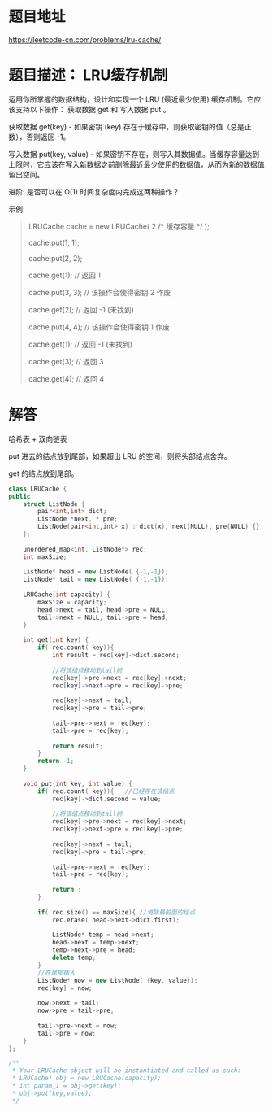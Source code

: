 # 题目地址

https://leetcode-cn.com/problems/lru-cache/

# 题目描述： LRU缓存机制

运用你所掌握的数据结构，设计和实现一个  LRU (最近最少使用) 缓存机制。它应该支持以下操作： 获取数据 get 和 写入数据 put 。

获取数据 get(key) - 如果密钥 (key) 存在于缓存中，则获取密钥的值（总是正数），否则返回 -1。

写入数据 put(key, value) - 如果密钥不存在，则写入其数据值。当缓存容量达到上限时，它应该在写入新数据之前删除最近最少使用的数据值，从而为新的数据值留出空间。

进阶: 是否可以在 O(1) 时间复杂度内完成这两种操作？

示例:
>LRUCache cache = new LRUCache( 2 /* 缓存容量 */ );
>
>cache.put(1, 1);
>
>cache.put(2, 2);
>
>cache.get(1);       // 返回  1
>
>cache.put(3, 3);    // 该操作会使得密钥 2 作废
>
>cache.get(2);       // 返回 -1 (未找到)
>
>cache.put(4, 4);    // 该操作会使得密钥 1 作废
>
>cache.get(1);       // 返回 -1 (未找到)
>
>cache.get(3);       // 返回  3
>
>cache.get(4);       // 返回  4


# 解答
哈希表 + 双向链表

put 进去的结点放到尾部，如果超出 LRU 的空间，则将头部结点舍弃。

get 的结点放到尾部。

```cpp
class LRUCache {
public:
    struct ListNode {
        pair<int,int> dict;
        ListNode *next, * pre;
        ListNode(pair<int,int> x) : dict(x), next(NULL), pre(NULL) {}
    };
    
    unordered_map<int, ListNode*> rec;
    int maxSize;
    
    ListNode* head = new ListNode( {-1,-1});
    ListNode* tail = new ListNode( {-1,-1});
    
    LRUCache(int capacity) {
        maxSize = capacity;
        head->next = tail, head->pre = NULL;
        tail->next = NULL, tail->pre = head;            
    }
    
    int get(int key) {
        if( rec.count( key)){
            int result = rec[key]->dict.second;
            
            //将该结点移动到tail前
            rec[key]->pre->next = rec[key]->next;
            rec[key]->next->pre = rec[key]->pre;
            
            rec[key]->next = tail;
            rec[key]->pre = tail->pre;
            
            tail->pre->next = rec[key];
            tail->pre = rec[key];
            
            return result;
        }
        return -1;
    }
    
    void put(int key, int value) {
        if( rec.count( key)){   //已经存在该结点
            rec[key]->dict.second = value;
            
            //将该结点移动到tail前
            rec[key]->pre->next = rec[key]->next;
            rec[key]->next->pre = rec[key]->pre;
            
            rec[key]->next = tail;
            rec[key]->pre = tail->pre;
            
            tail->pre->next = rec[key];
            tail->pre = rec[key];
            
            return ;
        }
        
        if( rec.size() == maxSize){ //消除最前面的结点
            rec.erase( head->next->dict.first);
            
            ListNode* temp = head->next;
            head->next = temp->next;
            temp->next->pre = head;
            delete temp;
        }
        //在尾部插入
        ListNode* now = new ListNode( {key, value});
        rec[key] = now;
        
        now->next = tail;
        now->pre = tail->pre;
            
        tail->pre->next = now;
        tail->pre = now;
    }
};

/**
 * Your LRUCache object will be instantiated and called as such:
 * LRUCache* obj = new LRUCache(capacity);
 * int param_1 = obj->get(key);
 * obj->put(key,value);
 */
```
